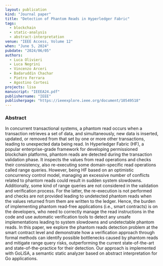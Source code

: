 ```yaml
---
layout: publication
kind: "Journal paper"
title: "Detection of Phantom Reads in Hyperledger Fabric"
tags:
  - blockchain
  - static-analysis
  - abstract-interpretation
venue: "IEEE Access, Volume 12"
when: "June 5, 2024"
pubdate: "2024/06/05"
authors:
  - Luca Olivieri
  - Luca Negrini
  - Vincenzo Arceri
  - Badaruddin Chachar
  - Pietro Ferrara
  - Agostino Cortesi
projects: lisa
manuscript: "IEEEA24.pdf"
publishername: "IEEE"
publisherpage: "https://ieeexplore.ieee.org/document/10549518"
---
```


### Abstract

In concurrent transactional systems, a phantom read occurs when a transaction retrieves a set of data, and simultaneously, new data is inserted, updated, or removed from that set by one or more other transactions, leading to unexpected data being read. In Hyperledger Fabric (HF), a popular enterprise-grade framework for developing permissioned blockchain platforms, phantom reads are detected during the transaction validation phase. It inspects the values from read operations and checks their consistency, also re-executing some domain-specific read operations called range queries. However, being HF based on an optimistic concurrency control model, managing an excessive number of conflicts related to phantom reads could result in sudden system slowdowns. Additionally, some kind of range queries are not considered in the validation and verification process. For the latter, the re-execution is not performed and checks are not provided leading to undetected phantom reads when the values returned from them are written to the ledger. Hence, the burden of implementing phantom read-free applications (i.e., smart contracts) is on the developers, who need to correctly manage the read instructions in the code and use automatic verification tools to detect any unsafe implementations leading to system slowdowns and undetectable phantom reads. In this paper, we explore the phantom reads detection problem at the smart contract level and demonstrate how a verification approach through formal methods can identify possible bottlenecks caused by phantom reads and mitigate range query risks, outperforming the current state-of-the-art and state-of-the-practice for their detection. Our approach is implemented with GoLiSA, a semantic static analyzer based on abstract interpretation for Go applications.
